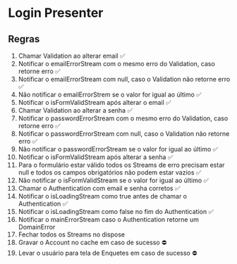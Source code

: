 # Login Presenter

## Regras

1. Chamar Validation ao alterar email ✅
2. Notificar o emailErrorStream com o mesmo erro do Validation, caso retorne erro ✅
3. Notificar o emailErrorStream com null, caso o Validation não retorne erro ✅
4. Não notificar o emailErrorStrem se o valor for igual ao último ✅
5. Notificar o isFormValidStream após alterar o email ✅
6. Chamar Validation ao alterar a senha ✅
7. Notificar o passwordErrorStream com o mesmo erro do Validation, caso retorne erro ✅
8. Notificar o passwordErrorStream com null, caso o Validation não retorne erro ✅
9. Não notificar o passwordErrorStream se o valor for igual ao último ✅
10. Notificar o isFormValidStream após alterar a senha ✅
11. Para o formulário estar válido todos os Streams de erro precisam estar null e todos os campos obrigatórios não podem estar vazios ✅
12. Não notificar o isFormValidStream se o valor for igual ao último ✅
13. Chamar o Authentication com email e senha corretos ✅
14. Notificar o isLoadingStream como true antes de chamar o Authentication ✅
15. Notificar o isLoadingStream como false no fim do Authentication ✅
16. Notificar o mainErrorStream caso o Authentication retorne um DomainError
17. Fechar todos os Streams no dispose
18. Gravar o Account no cache em caso de sucesso ⛔
19. Levar o usuário para tela de Enquetes em caso de sucesso ⛔